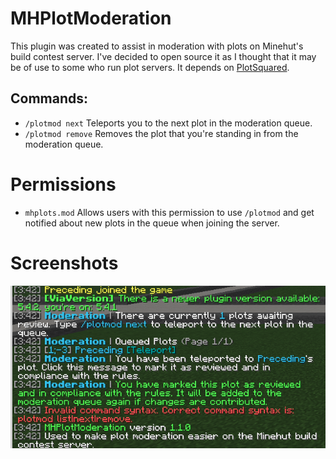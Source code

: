 # MHPlotModeration

This plugin was created to assist in moderation with plots on Minehut's build contest server. I've decided to open source it as I thought that it may be of use to some who run plot servers. It depends on [PlotSquared](https://www.spigotmc.org/resources/plotsquared-v7.77506/). 

## Commands:
- `/plotmod next` Teleports you to the next plot in the moderation queue.
- `/plotmod remove` Removes the plot that you're standing in from the moderation queue.

# Permissions
- `mhplots.mod` Allows users with this permission to use `/plotmod` and get notified about new plots in the queue when joining the server.

# Screenshots
![img.png](images/img.png)